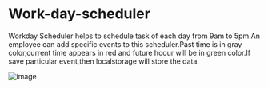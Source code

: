 # Work-day-scheduler

Workday Scheduler helps to schedule task of each day from 9am to 5pm.An employee can add specific events to this scheduler.Past time is in gray color,current time appears in red and future hoour will be in green color.If save particular event,then localstorage will store the data.


![image](https://user-images.githubusercontent.com/101385521/164954788-e839c4c7-4e4d-47d0-8716-634c960295a6.png)
